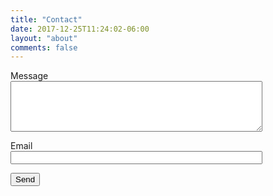 ```yaml
---
title: "Contact"
date: 2017-12-25T11:24:02-06:00
layout: "about"
comments: false
---
```

<form name="contact" method="POST" action="/contact-success" data-netlify="true">
  <p>
    <label for="message">Message</label>
    <textarea name="message" rows="5" required style="display:block; width:80%"></textarea>
  </p>
  <p>
    <label for="email">Email</label>
    <input type="email" name="email" required style="display:block; width:80%"/>
  </p>
  <p>
    <button type="submit">Send</button>
  </p>
</form>
